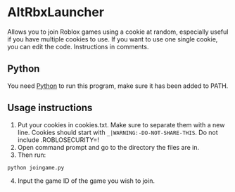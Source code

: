 # AltRbxLauncher
Allows you to join Roblox games using a cookie at random, especially useful if you have multiple cookies to use.
If you want to use one single cookie, you can edit the code. Instructions in comments.

## Python
You need [Python](https://www.python.org/downloads/) to run this program, make sure it has been added to PATH.

## Usage instructions
1. Put your cookies in cookies.txt. Make sure to separate them with a new line.
Cookies should start with `_|WARNING:-DO-NOT-SHARE-THIS`. Do not include .ROBLOSECURITY=!
3. Open command prompt and go to the directory the files are in.
4. Then run:
```bash 
python joingame.py
```
4. Input the game ID of the game you wish to join.
